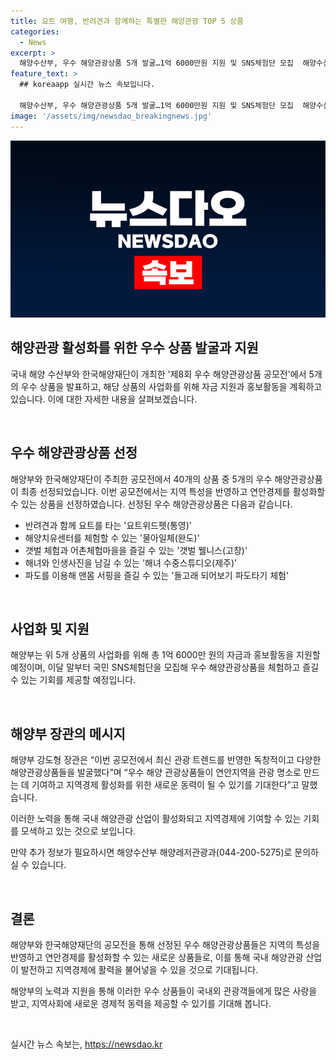 ```yaml
---
title: 요트 여행, 반려견과 함께하는 특별한 해양관광 TOP 5 상품
categories:
  - News
excerpt: >
  해양수산부, 우수 해양관광상품 5개 발굴…1억 6000만원 지원 및 SNS체험단 모집  해양수산부와 한국해양재단이 제8회 우수 해양관광상품 공모전에서 5개의 우수 상품을 선정했다. 이 상품들은 지역 특성을 반영하며 해양경제 활성화에 기여할 것으로 기대된다. 최신 관광 트렌드를 반영한 독창적이고 다양한 해양관광상품으로, 이를 통해 연안지역을 관광 명소로 만드는 데 기여하고 지역경제 활성화를 기대하고 있다고 해수부 강도형 장관은 전했다. 1억 6000만 원의 자금과 홍보활동을 통해 이러한 상품들의 사업화를 지원한다.
feature_text: >
  ## koreaapp 실시간 뉴스 속보입니다.

  해양수산부, 우수 해양관광상품 5개 발굴…1억 6000만원 지원 및 SNS체험단 모집  해양수산부와 한국해양재단이 제8회 우수 해양관광상품 공모전에서 5개의 우수 상품을 선정했다. 이 상품들은 지역 특성을 반영하며 해양경제 활성화에 기여할 것으로 기대된다. 최신 관광 트렌드를 반영한 독창적이고 다양한 해양관광상품으로, 이를 통해 연안지역을 관광 명소로 만드는 데 기여하고 지역경제 활성화를 기대하고 있다고 해수부 강도형 장관은 전했다. 1억 6000만 원의 자금과 홍보활동을 통해 이러한 상품들의 사업화를 지원한다.
image: '/assets/img/newsdao_breakingnews.jpg'
---
```


<p><img src="/assets/img/newsdao_breakingnews.jpg" alt="koreaapp 속보" /></p>

<h2 data-ke-size="size26">해양관광 활성화를 위한 우수 상품 발굴과 지원</h2>

<p>국내 해양 수산부와 한국해양재단이 개최한 '제8회 우수 해양관광상품 공모전'에서 5개의 우수 상품을 발표하고, 해당 상품의 사업화를 위해 자금 지원과 홍보활동을 계획하고 있습니다. 이에 대한 자세한 내용을 살펴보겠습니다.</p>

<p data-ke-size="size16">&nbsp;</p>

<h2 data-ke-size="size24">우수 해양관광상품 선정</h2>

<p>해양부와 한국해양재단이 주최한 공모전에서 40개의 상품 중 5개의 우수 해양관광상품이 최종 선정되었습니다. 이번 공모전에서는 지역 특성을 반영하고 연안경제를 활성화할 수 있는 상품을 선정하였습니다. 선정된 우수 해양관광상품은 다음과 같습니다.</p>

<ul>
  <li>반려견과 함께 요트를 타는 '요트위드펫(통영)'</li>
  <li>해양치유센터를 체험할 수 있는 '물아일체(완도)'</li>
  <li>갯벌 체험과 어촌체험마을을 즐길 수 있는 '갯벌 웰니스(고창)'</li>
  <li>해녀와 인생사진을 남길 수 있는 '해녀 수중스튜디오(제주)'</li>
  <li>파도를 이용해 맨몸 서핑을 즐길 수 있는 '돌고래 되어보기 파도타기 체험'</li>
</ul>

<p data-ke-size="size16">&nbsp;</p>

<h2 data-ke-size="size24">사업화 및 지원</h2>

<p>해양부는 위 5개 상품의 사업화를 위해 총 1억 6000만 원의 자금과 홍보활동을 지원할 예정이며, 이달 말부터 국민 SNS체험단을 모집해 우수 해양관광상품을 체험하고 즐길 수 있는 기회를 제공할 예정입니다.</p>

<p data-ke-size="size16">&nbsp;</p>

<h2 data-ke-size="size24">해양부 장관의 메시지</h2>

<p>해양부 강도형 장관은 “이번 공모전에서 최신 관광 트렌드를 반영한 독창적이고 다양한 해양관광상품들을 발굴했다”며 “우수 해양 관광상품들이 연안지역을 관광 명소로 만드는 데 기여하고 지역경제 활성화를 위한 새로운 동력이 될 수 있기를 기대한다”고 말했습니다.</p>

<p>이러한 노력을 통해 국내 해양관광 산업이 활성화되고 지역경제에 기여할 수 있는 기회를 모색하고 있는 것으로 보입니다.</p>

<p>만약 추가 정보가 필요하시면 해양수산부 해양레저관광과(044-200-5275)로 문의하실 수 있습니다.</p>

<p data-ke-size="size16">&nbsp;</p>

<h2 data-ke-size="size24">결론</h2>

<p>해양부와 한국해양재단의 공모전을 통해 선정된 우수 해양관광상품들은 지역의 특성을 반영하고 연안경제를 활성화할 수 있는 새로운 상품들로, 이를 통해 국내 해양관광 산업이 발전하고 지역경제에 활력을 불어넣을 수 있을 것으로 기대됩니다.</p>

<p>해양부의 노력과 지원을 통해 이러한 우수 상품들이 국내외 관광객들에게 많은 사랑을 받고, 지역사회에 새로운 경제적 동력을 제공할 수 있기를 기대해 봅니다.</p>

<p data-ke-size="size16">&nbsp;</p>
실시간 뉴스 속보는, <a href="https://newsdao.kr" rel="dofollow">https://newsdao.kr</a>


